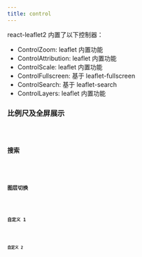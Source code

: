 ```yaml
---
title: control
---
```


react-leaflet2 内置了以下控制器：

- ControlZoom: leaflet 内置功能
- ControlAttribution: leaflet 内置功能
- ControlScale: leaflet 内置功能
- ControlFullscreen: 基于 leaflet-fullscreen
- ControlSearch: 基于 leaflet-search
- ControlLayers: leaflet 内置功能

### 比例尺及全屏展示

<code src="./control/basic" />

### 搜索

<code src="./control/search" />

### 图层切换

<code src="./control/layers" />

### 自定义 1

<code src="./control/custom" />

### 自定义 2

<code src="./control/provider" />
